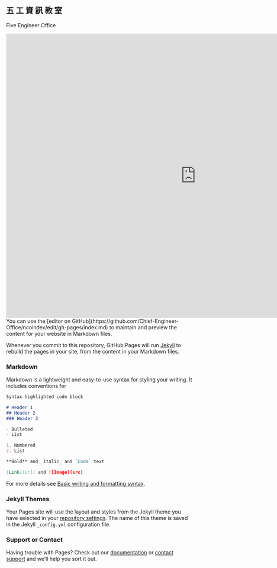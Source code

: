 ## 五 工 資 訊 教 室
Five Engineer Office
<iframe src="https://calendar.google.com/calendar/embed?title=%E6%96%B0%E5%B7%A5%E8%99%95%E8%A1%8C%E4%BA%8B%E6%9B%86&amp;mode=WEEK&amp;height=600&amp;wkst=2&amp;bgcolor=%23FFFFFF&amp;src=ncotaipei.public%40gmail.com&amp;color=%23125A12&amp;src=9sbivfc8ac5sec9kao2ccnspu0%40group.calendar.google.com&amp;color=%2342104A&amp;src=ncotaipei.sec%40gmail.com&amp;color=%23B1440E&amp;src=1p0uqnhbvqrc0foihoep4h22hk%40group.calendar.google.com&amp;color=%231B887A&amp;ctz=Asia%2FTaipei" style="border-width:0" width="1024" height="768" frameborder="0" scrolling="no"></iframe>
You can use the [editor on GitHub](https://github.com/Chief-Engineer-Office/ncoindex/edit/gh-pages/index.md) to maintain and preview the content for your website in Markdown files.

Whenever you commit to this repository, GitHub Pages will run [Jekyll](https://jekyllrb.com/) to rebuild the pages in your site, from the content in your Markdown files.

### Markdown

Markdown is a lightweight and easy-to-use syntax for styling your writing. It includes conventions for

```markdown
Syntax highlighted code block

# Header 1
## Header 2
### Header 3

- Bulleted
- List

1. Numbered
2. List

**Bold** and _Italic_ and `Code` text

[Link](url) and ![Image](src)
```

For more details see [Basic writing and formatting syntax](https://docs.github.com/en/github/writing-on-github/getting-started-with-writing-and-formatting-on-github/basic-writing-and-formatting-syntax).

### Jekyll Themes

Your Pages site will use the layout and styles from the Jekyll theme you have selected in your [repository settings](https://github.com/Chief-Engineer-Office/ncoindex/settings/pages). The name of this theme is saved in the Jekyll `_config.yml` configuration file.

### Support or Contact

Having trouble with Pages? Check out our [documentation](https://docs.github.com/categories/github-pages-basics/) or [contact support](https://support.github.com/contact) and we’ll help you sort it out.

<script>(function(d, s, id) {var js, timetacojs = d.getElementsByTagName(s)[0];if (d.getElementById(id)) return;js = d.createElement(s); js.id = id;js.src ='https://www.timetaco.com/static/js/embed.js';timetacojs.parentNode.insertBefore(js, timetacojs);}(document, 'script', 'timetaco-jssdk'));</script>
